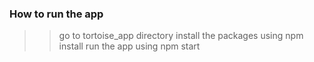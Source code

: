 ### How to run the app
 >> go to tortoise_app directory 
 >> install the packages using npm install
 >> run the app using npm start

